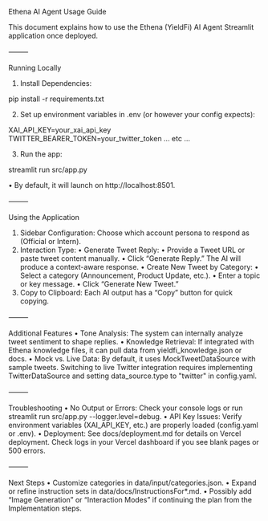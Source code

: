 Ethena AI Agent Usage Guide

This document explains how to use the Ethena (YieldFi) AI Agent Streamlit application once deployed.

⸻

Running Locally
   1. Install Dependencies:

pip install -r requirements.txt


   2. Set up environment variables in .env (or however your config expects):

XAI_API_KEY=your_xai_api_key
TWITTER_BEARER_TOKEN=your_twitter_token
... etc ...


   3. Run the app:

streamlit run src/app.py

   •  By default, it will launch on http://localhost:8501.

⸻

Using the Application
   1. Sidebar Configuration: Choose which account persona to respond as (Official or Intern).
   2. Interaction Type:
   •  Generate Tweet Reply:
   •  Provide a Tweet URL or paste tweet content manually.
   •  Click “Generate Reply.” The AI will produce a context-aware response.
   •  Create New Tweet by Category:
   •  Select a category (Announcement, Product Update, etc.).
   •  Enter a topic or key message.
   •  Click “Generate New Tweet.”
   3. Copy to Clipboard: Each AI output has a “Copy” button for quick copying.

⸻

Additional Features
   •  Tone Analysis: The system can internally analyze tweet sentiment to shape replies.
   •  Knowledge Retrieval: If integrated with Ethena knowledge files, it can pull data from yieldfi_knowledge.json or docs.
   •  Mock vs. Live Data: By default, it uses MockTweetDataSource with sample tweets. Switching to live Twitter integration requires implementing TwitterDataSource and setting data_source.type to "twitter" in config.yaml.

⸻

Troubleshooting
   •  No Output or Errors: Check your console logs or run streamlit run src/app.py --logger.level=debug.
   •  API Key Issues: Verify environment variables (XAI_API_KEY, etc.) are properly loaded (config.yaml or .env).
   •  Deployment: See docs/deployment.md for details on Vercel deployment. Check logs in your Vercel dashboard if you see blank pages or 500 errors.

⸻

Next Steps
   •  Customize categories in data/input/categories.json.
   •  Expand or refine instruction sets in data/docs/InstructionsFor*.md.
   •  Possibly add “Image Generation” or “Interaction Modes” if continuing the plan from the Implementation steps.
